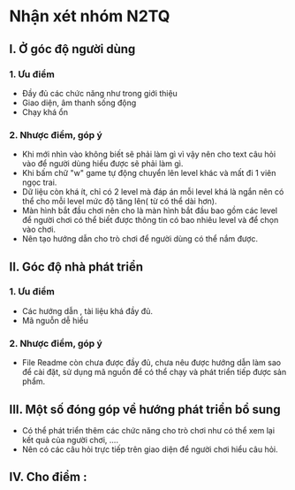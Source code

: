 # Nhận xét nhóm N2TQ

## I. Ở góc độ người dùng

### 1. Ưu điểm

- Đầy đủ các chức năng như trong giới thiệu
- Giao diện, âm thanh sống động
- Chạy khá ổn

### 2. Nhược điểm, góp ý

- Khi mới nhìn vào không biết sẽ phải làm gì vì vậy nên cho text câu hỏi vào để người dùng hiểu được sẽ phải làm gì.
- Khi bấm chữ "w" game tự động chuyển lên level khác và mất đi 1 viên ngọc trai.
- Dữ liệu còn khá ít, chỉ có 2 level mà đáp án mỗi level khá là ngắn nên có thể cho mỗi level mức độ tăng lên( từ có thể dài hơn).
- Màn hình bắt đầu chơi nên cho là màn hình bắt đầu bao gồm các level để người chơi có thể biết được thông tin có bao nhiêu level và để chọn vào chơi.
- Nên tạo hướng dẫn cho trò chơi để người dùng có thể nắm được.

## II. Góc độ nhà phát triển

### 1. Ưu điểm

- Các hướng dẫn , tài liệu khá đầy đủ.
- Mã nguỗn dễ hiểu

### 2. Nhược điểm, góp ý

- File Readme còn chưa được đầy đủ, chưa nêu được hướng dẫn làm sao để cài đặt, sử dụng mã nguồn để có thể chạy và phát triển tiếp được sản phẩm.  


## III. Một số đóng góp về hướng phát triển bổ sung

- Có thể phát triển thêm các chức năng cho trò chơi như có thể xem lại kết quả của người chơi, ....
- Nên có các câu hỏi trực tiếp trên giao diện để người chơi hiểu câu hỏi.

## IV. Cho điểm : 

